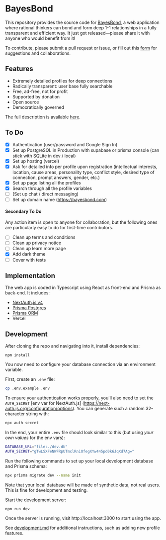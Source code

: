 # BayesBond

This repository provides the source code for [BayesBond](https://bayesbond.vercel.app), a web application where rational thinkers can bond and form deep 1-1 
relationships in a fully transparent and efficient way. It just got released—please share it with anyone who would benefit from it!

To contribute, please submit a pull request or issue, or fill out this [form](https://forms.gle/tKnXUMAbEreMK6FC6) for suggestions and collaborations.

## Features

- Extremely detailed profiles for deep connections
- Radically transparent: user base fully searchable
- Free, ad-free, not for profit
- Supported by donation
- Open source
- Democratically governed

The full description is available [here](https://martinbraquet.com/meeting-rational).

## To Do

- [x] Authentication (user/password and Google Sign In)
- [x] Set up PostgreSQL in Production with supabase or prisma console (can stick with SQLite in dev / local)
- [x] Set up hosting (vercel)
- [x] Ask for detailed info per profile upon registration (intellectual interests, location, cause areas, personality type, conflict style, desired type of connection, prompt answers, gender, etc.)
- [x] Set up page listing all the profiles
- [x] Search through all the profile variables
- [ ] (Set up chat / direct messaging)
- [ ] Set up domain name (https://bayesbond.com)

#### Secondary To Do

Any action item is open to anyone for collaboration, but the following ones are particularly easy to do for first-time contributors.

- [ ] Clean up terms and conditions
- [ ] Clean up privacy notice
- [ ] Clean up learn more page
- [x] Add dark theme
- [ ] Cover with tests

## Implementation

The web app is coded in Typescript using React as front-end and Prisma as back-end. It includes:

- [NextAuth.js v4](https://next-auth.js.org/)
- [Prisma Postgres](https://www.prisma.io/postgres)
- [Prisma ORM](https://www.prisma.io/orm)
- Vercel

## Development

After cloning the repo and navigating into it, install dependencies:

```
npm install
```

You now need to configure your database connection via an environment variable.

First, create an `.env` file:

```bash
cp .env.example .env
```

To ensure your authentication works properly, you'll also need to set the `AUTH_SECRET` [env var for NextAuth.js]
(https://next-auth.js.org/configuration/options). You can generate such a random 32-character string with:
```bash
npx auth secret
```

In the end, your entire `.env` file should look similar to this (but using _your own values_ for the env vars):
```bash
DATABASE_URL="file:./dev.db"
AUTH_SECRET="gTwLSXFeNWFRpUTmxlRniOfegXYw445pd0k6JqXd7Ag="
```

Run the following commands to set up your local development database and Prisma schema:
```bash
npx prisma migrate dev --name init
```
Note that your local database will be made of synthetic data, not real users. This is fine for development and testing.

Start the development server:

```bash
npm run dev
```

Once the server is running, visit http://localhost:3000 to start using the app.

See [development.md](docs/development.md) for additional instructions, such as adding new profile features.